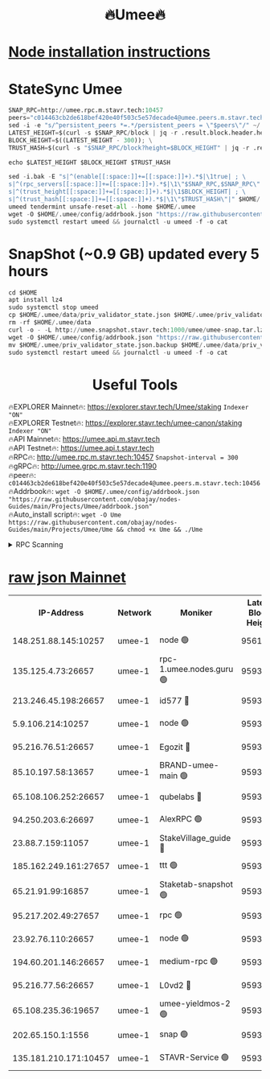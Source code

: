 <h1 align="center"> 🔥Umee🔥</h1>


[Node installation instructions](https://github.com/obajay/nodes-Guides/tree/main/Projects/Umee)
=
# StateSync Umee
```python
SNAP_RPC=http://umee.rpc.m.stavr.tech:10457
peers="c014463cb2de618bef420e40f503c5e57decade4@umee.peers.m.stavr.tech:10456"
sed -i -e "s/^persistent_peers *=.*/persistent_peers = \"$peers\"/" ~/.umee/config/config.toml
LATEST_HEIGHT=$(curl -s $SNAP_RPC/block | jq -r .result.block.header.height); \
BLOCK_HEIGHT=$((LATEST_HEIGHT - 300)); \
TRUST_HASH=$(curl -s "$SNAP_RPC/block?height=$BLOCK_HEIGHT" | jq -r .result.block_id.hash)

echo $LATEST_HEIGHT $BLOCK_HEIGHT $TRUST_HASH

sed -i.bak -E "s|^(enable[[:space:]]+=[[:space:]]+).*$|\1true| ; \
s|^(rpc_servers[[:space:]]+=[[:space:]]+).*$|\1\"$SNAP_RPC,$SNAP_RPC\"| ; \
s|^(trust_height[[:space:]]+=[[:space:]]+).*$|\1$BLOCK_HEIGHT| ; \
s|^(trust_hash[[:space:]]+=[[:space:]]+).*$|\1\"$TRUST_HASH\"|" $HOME/.umee/config/config.toml
umeed tendermint unsafe-reset-all --home $HOME/.umee
wget -O $HOME/.umee/config/addrbook.json "https://raw.githubusercontent.com/obajay/nodes-Guides/main/Projects/Umee/addrbook.json"
sudo systemctl restart umeed && journalctl -u umeed -f -o cat
```
# SnapShot (~0.9 GB) updated every 5 hours
```python
cd $HOME
apt install lz4
sudo systemctl stop umeed
cp $HOME/.umee/data/priv_validator_state.json $HOME/.umee/priv_validator_state.json.backup
rm -rf $HOME/.umee/data
curl -o - -L http://umee.snapshot.stavr.tech:1000/umee/umee-snap.tar.lz4 | lz4 -c -d - | tar -x -C $HOME/.umee --strip-components 2
wget -O $HOME/.umee/config/addrbook.json "https://raw.githubusercontent.com/obajay/nodes-Guides/main/Projects/Umee/addrbook.json"
mv $HOME/.umee/priv_validator_state.json.backup $HOME/.umee/data/priv_validator_state.json
sudo systemctl restart umeed && journalctl -u umeed -f -o cat
```
 <h1 align="center"> Useful Tools</h1>

🔥EXPLORER Mainnet🔥:      https://explorer.stavr.tech/Umee/staking             `Indexer "ON"` \
🔥EXPLORER Testnet🔥:        https://explorer.stavr.tech/umee-canon/staking      `Indexer "ON"` \
🔥API Mainnet🔥:                   https://umee.api.m.stavr.tech \
🔥API Testnet🔥:                     https://umee.api.t.stavr.tech \
🔥RPC🔥:                                   http://umee.rpc.m.stavr.tech:10457                     `Snapshot-interval = 300` \
🔥gRPC🔥:                              http://umee.grpc.m.stavr.tech:1190 \
🔥peer🔥:                     `c014463cb2de618bef420e40f503c5e57decade4@umee.peers.m.stavr.tech:10456` \
🔥Addrbook🔥:    ```wget -O $HOME/.umee/config/addrbook.json "https://raw.githubusercontent.com/obajay/nodes-Guides/main/Projects/Umee/addrbook.json"``` \
🔥Auto_install script🔥: ```wget -O Ume https://raw.githubusercontent.com/obajay/nodes-Guides/main/Projects/Umee/Ume && chmod +x Ume && ./Ume```

<details>
<summary>RPC Scanning</summary>

<h2 align="center"> We scan nodes in real time every 4 hours. And we provide the final result of RPC endpoints.
We cannot influence the operation of these nodes in any way. </h2>


```python
If Voting Power is higher than 0 --> then the Node is a validator of the network and may be subject to attack and be a potential threat to the chain.
```
```python
We marked such validators with a red symbol
```

</details>

[raw json Mainnet](https://rpc-check.umeem.stavr.tech/umeem/rpc-umeem-result.json)
=



<table><tr><th>IP-Address</th><th>Network</th><th>Moniker</th><th>Latest Block Height</th><th>Earliest Block Height</th><th>Catching Up</th><th>Tx Index</th><th>Voting Power</th><th>Scan Time</th></tr><tr><td>148.251.88.145:10257</td><td>umee-1</td><td>node 🟢</td><td>9561500</td><td>5050395</td><td>False</td><td>on</td><td>0</td><td>2023-12-08T21:29:01.213041906UTC</td></tr><tr><td>135.125.4.73:26657</td><td>umee-1</td><td>rpc-1.umee.nodes.guru 🟢</td><td>9593173</td><td>5167386</td><td>False</td><td>on</td><td>0</td><td>2023-12-08T21:30:37.836197909UTC</td></tr><tr><td>213.246.45.198:26657</td><td>umee-1</td><td>id577 🔴</td><td>9593158</td><td>7100001</td><td>False</td><td>on</td><td>35122781</td><td>2023-12-08T21:29:05.720799569UTC</td></tr><tr><td>5.9.106.214:10257</td><td>umee-1</td><td>node 🟢</td><td>9593169</td><td>7942001</td><td>False</td><td>on</td><td>0</td><td>2023-12-08T21:30:09.761269094UTC</td></tr><tr><td>95.216.76.51:26657</td><td>umee-1</td><td>Egozit 🔴</td><td>9593173</td><td>8262001</td><td>False</td><td>off</td><td>38071255</td><td>2023-12-08T21:30:36.713530236UTC</td></tr><tr><td>85.10.197.58:13657</td><td>umee-1</td><td>BRAND-umee-main 🟢</td><td>9593161</td><td>8427832</td><td>False</td><td>on</td><td>0</td><td>2023-12-08T21:29:27.175444337UTC</td></tr><tr><td>65.108.106.252:26657</td><td>umee-1</td><td>qubelabs 🔴</td><td>9593161</td><td>8825432</td><td>False</td><td>on</td><td>37177767</td><td>2023-12-08T21:29:27.511298273UTC</td></tr><tr><td>94.250.203.6:26697</td><td>umee-1</td><td>AlexRPC 🟢</td><td>9593160</td><td>8910001</td><td>False</td><td>on</td><td>0</td><td>2023-12-08T21:29:18.682847661UTC</td></tr><tr><td>23.88.7.159:11057</td><td>umee-1</td><td>StakeVillage_guide 🔴</td><td>9593168</td><td>9137726</td><td>False</td><td>on</td><td>1329311</td><td>2023-12-08T21:30:03.782044618UTC</td></tr><tr><td>185.162.249.161:27657</td><td>umee-1</td><td>ttt 🟢</td><td>9593167</td><td>9321953</td><td>False</td><td>on</td><td>0</td><td>2023-12-08T21:29:59.426674820UTC</td></tr><tr><td>65.21.91.99:16857</td><td>umee-1</td><td>Staketab-snapshot 🟢</td><td>9593164</td><td>9358001</td><td>False</td><td>off</td><td>0</td><td>2023-12-08T21:29:40.318367109UTC</td></tr><tr><td>95.217.202.49:27657</td><td>umee-1</td><td>rpc 🟢</td><td>9593167</td><td>9440090</td><td>False</td><td>on</td><td>0</td><td>2023-12-08T21:29:59.140190764UTC</td></tr><tr><td>23.92.76.110:26657</td><td>umee-1</td><td>node 🟢</td><td>9593180</td><td>9468001</td><td>False</td><td>on</td><td>0</td><td>2023-12-08T21:31:18.816423750UTC</td></tr><tr><td>194.60.201.146:26657</td><td>umee-1</td><td>medium-rpc 🟢</td><td>9593159</td><td>9484365</td><td>False</td><td>on</td><td>0</td><td>2023-12-08T21:29:14.250415272UTC</td></tr><tr><td>95.216.77.56:26657</td><td>umee-1</td><td>L0vd2 🔴</td><td>9593176</td><td>9493176</td><td>False</td><td>off</td><td>37853195</td><td>2023-12-08T21:30:55.219732524UTC</td></tr><tr><td>65.108.235.36:19657</td><td>umee-1</td><td>umee-yieldmos-2 🟢</td><td>9593150</td><td>9575548</td><td>False</td><td>on</td><td>0</td><td>2023-12-08T21:28:21.911763483UTC</td></tr><tr><td>202.65.150.1:1556</td><td>umee-1</td><td>snap 🟢</td><td>9593168</td><td>9587324</td><td>False</td><td>off</td><td>0</td><td>2023-12-08T21:30:07.148715788UTC</td></tr><tr><td>135.181.210.171:10457</td><td>umee-1</td><td>STAVR-Service 🟢</td><td>9593175</td><td>9591401</td><td>False</td><td>on</td><td>0</td><td>2023-12-08T21:30:44.546684929UTC</td></tr></table>